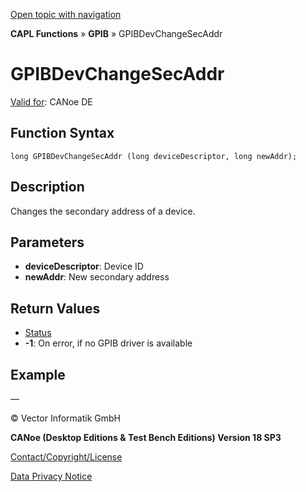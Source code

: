 [Open topic with navigation](../../../../../CANoeDEFamily.htm#Topics/CAPLFunctions/GPIB/Functions/CAPLfunctionGPIBChangeSecAddr.md)

**CAPL Functions** » **GPIB** » GPIBDevChangeSecAddr

# GPIBDevChangeSecAddr

[Valid for](../../../Shared/FeatureAvailability.md): CANoe DE

## Function Syntax

```
long GPIBDevChangeSecAddr (long deviceDescriptor, long newAddr);
```

## Description

Changes the secondary address of a device.

## Parameters

- **deviceDescriptor**: Device ID
- **newAddr**: New secondary address

## Return Values

- [Status](../CAPLfunctionsGPIBStatus.md)
- **-1**: On error, if no GPIB driver is available

## Example

—

© Vector Informatik GmbH

**CANoe (Desktop Editions & Test Bench Editions) Version 18 SP3**

[Contact/Copyright/License](../../../Shared/ContactCopyrightLicense.md)

[Data Privacy Notice](https://www.vector.com/int/en/company/get-info/privacy-policy/)